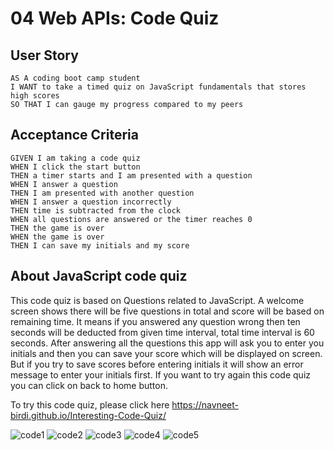 
# 04 Web APIs: Code Quiz

## User Story

```
AS A coding boot camp student
I WANT to take a timed quiz on JavaScript fundamentals that stores high scores
SO THAT I can gauge my progress compared to my peers
```

## Acceptance Criteria

```
GIVEN I am taking a code quiz
WHEN I click the start button
THEN a timer starts and I am presented with a question
WHEN I answer a question
THEN I am presented with another question
WHEN I answer a question incorrectly
THEN time is subtracted from the clock
WHEN all questions are answered or the timer reaches 0
THEN the game is over
WHEN the game is over
THEN I can save my initials and my score
```
## About JavaScript code quiz
This code quiz is based on Questions related to JavaScript.
A welcome screen shows there will be five questions in total and score will be based on remaining time.
It means if you answered any question wrong then ten seconds will be deducted from given time interval, total time interval is 60 seconds.
After answering all the questions this app will ask you to enter you initials and then you can save your score which will be displayed on screen.
But if you try to save scores before entering initials it will show an error message to enter your initials first.
If you want to try again this code quiz you can click on back to home button.

To try this code quiz, please click here https://navneet-birdi.github.io/Interesting-Code-Quiz/

![code1](https://user-images.githubusercontent.com/103732777/173169968-809c026b-240d-4217-a9e8-9eb0064184b8.png)
![code2](https://user-images.githubusercontent.com/103732777/173169970-fdb48d88-9f42-4f6a-8b47-9fbee222c37a.png)
![code3](https://user-images.githubusercontent.com/103732777/173169971-7188d654-ebf9-4d9b-b0ec-b76f45f9cfbb.png)
![code4](https://user-images.githubusercontent.com/103732777/173169972-fe56f8dd-75d6-4dfa-a47f-103e25812638.png)
![code5](https://user-images.githubusercontent.com/103732777/173169973-94d34841-c7d3-4340-8c82-94f2aaa51bbf.png)
